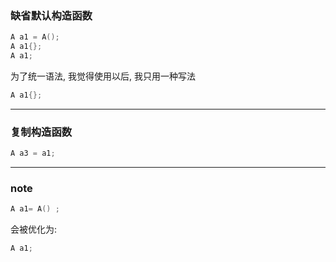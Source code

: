 ### 缺省默认构造函数
```c++
A a1 = A();
A a1{};
A a1;
```

为了统一语法, 我觉得使用以后, 我只用一种写法

```c++
A a1{};
```

---

### 复制构造函数

```c++
A a3 = a1;
```

---

### note
```c++
A a1= A() ;
```
会被优化为:

```c++
A a1;
```
